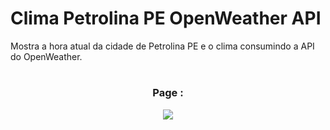 # Clima Petrolina PE OpenWeather API

Mostra a hora atual da cidade de Petrolina PE e o clima consumindo a API do OpenWeather.


#
<div align='center'>
<h3>Page :</h3>
<img src="https://github.com/rafaelsantosr1/weather/assets/88357162/befc5128-b97e-4006-887e-3055abcd5dc3"/>
</div>


